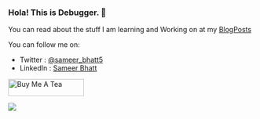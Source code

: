 ### Hola! This is Debugger. 👋

You can read about the stuff I am learning and Working on at my [BlogPosts](https://bhattsameer.github.io)

You can follow me on:

- Twitter  : [@sameer_bhatt5](https://twitter.com/sameer_bhatt5)
- LinkedIn : [Sameer Bhatt](https://www.linkedin.com/in/bhatt-sameer)

<a href="https://www.buymeacoffee.com/bhattsameer" target="_blank"><img src="https://cdn.buymeacoffee.com/buttons/default-orange.png" alt="Buy Me A Tea" height="35" width="154"></a>

![](https://komarev.com/ghpvc/?username=bhattsameer&color=brightgreen)
